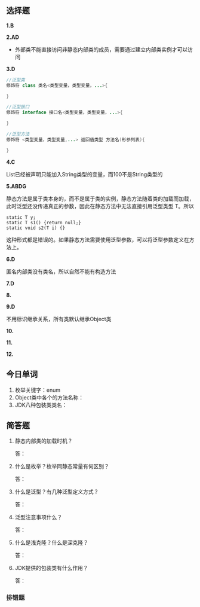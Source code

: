 ## 选择题

**1.B**

**2.AD**

+ 外部类不能直接访问非静态内部类的成员，需要通过建立内部类实例才可以访问



**3.D**

```java
//泛型类
修饰符 class 类名<类型变量，类型变量，...>{

}
```

```java
//泛型接口
修饰符 interface 接口名<类型变量，类型变量，...>{

}
```

```java
//泛型方法
修饰符 <类型变量，类型变量,...> 返回值类型 方法名(形参列表){

}
```



**4.C**

List已经被声明只能加入String类型的变量，而100不是String类型的



**5.ABDG**

静态方法是属于类本身的，而不是属于类的实例，静态方法随着类的加载而加载，此时泛型还没传递真正的参数，因此在静态方法中无法直接引用泛型类型 T。所以 

```
static T y;
static T s1() {return null;}
static void s2(T i) {}
```

这种形式都是错误的。如果静态方法需要使用泛型参数，可以将泛型参数定义在方法上。



**6.D**

匿名内部类没有类名，所以自然不能有构造方法



**7.D**

**8.**



**9.D**

不用标识继承关系，所有类默认继承Object类



**10.**

**11.**

**12.**

## 今日单词

1. 枚举关键字：enum
2. Object类中各个的方法名称：
3. JDK八种包装类类名：





## 简答题

1. 静态内部类的加载时机？

   答：

2. 什么是枚举？枚举同静态常量有何区别？

   答：

3. 什么是泛型？有几种泛型定义方式？

   答：

4. 泛型注意事项什么？

   答：

5. 什么是浅克隆？什么是深克隆？

   答：

6. JDK提供的包装类有什么作用？

   答：



### 排错题

